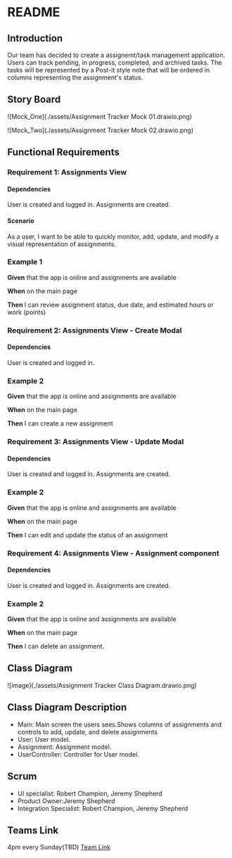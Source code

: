# README

## Introduction

Our team has decided to create a assignemt/task management application. Users can track pending, in progress, completed, and archived tasks. The tasks will be represented by a Post-it style note that will be ordered in columns representing the assignment's status.

## Story Board

![Mock_One](./assets/Assignment Tracker Mock 01.drawio.png)

![Mock_Two](./assets/Assignment Tracker Mock 02.drawio.png)

## Functional Requirements

### Requirement 1: Assignments View

#### Dependencies

User is created and logged in. Assignments are created.

#### Scenario

As a user, I want to be able to quickly monitor, add, update, and modify a visual representation of assignments.

### Example 1

**Given** that the app is online and assignments are available

**When** on the main page

**Then** I can review assignment status, due date, and estimated hours or work (points)

### Requirement 2: Assignments View - Create Modal

#### Dependencies

User is created and logged in.

### Example 2

**Given** that the app is online and assignments are available

**When** on the main page

**Then** I can create a new assignment

### Requirement 3: Assignments View - Update Modal

#### Dependencies

User is created and logged in. Assignments are created.

### Example 2

**Given** that the app is online and assignments are available

**When** on the main page

**Then** I can edit and update the status of an assignment

### Requirement 4: Assignments View - Assignment component

#### Dependencies

User is created and logged in. Assignments are created.

### Example 2

**Given** that the app is online and assignments are available

**When** on the main page

**Then** I can delete an assignment.

## Class Diagram

![image](./assets/Assignment Tracker Class Diagram.drawio.png)

## Class Diagram Description

- Main: Main screen the users sees.Shows columns of assignments and controls to add, update, and delete assignments
- User: User model.
- Assignment: Assignment model.
- UserController: Controller for User model.

## Scrum

- UI specialist: Robert Champion, Jeremy Shepherd
- Product Owner:Jeremy Shepherd
- Integration Specialist: Robert Champion, Jeremy Shepherd

## Teams Link

4pm every Sunday(TBD)
[Team Link](TBD)
